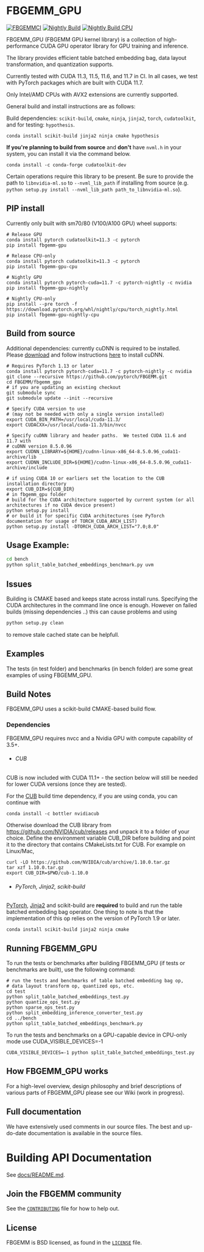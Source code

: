 # FBGEMM_GPU

[![FBGEMMCI](https://github.com/pytorch/FBGEMM/actions/workflows/fbgemmci.yml/badge.svg)](https://github.com/pytorch/FBGEMM/actions/workflows/fbgemmci.yml)
[![Nightly Build](https://github.com/pytorch/FBGEMM/actions/workflows/fbgemm_nightly_build.yml/badge.svg)](https://github.com/pytorch/FBGEMM/actions/workflows/fbgemm_nightly_build.yml)
[![Nightly Build CPU](https://github.com/pytorch/FBGEMM/actions/workflows/fbgemm_nightly_build_cpu.yml/badge.svg)](https://github.com/pytorch/FBGEMM/actions/workflows/fbgemm_nightly_build_cpu.yml)

FBGEMM_GPU (FBGEMM GPU kernel library) is a collection of
high-performance CUDA GPU operator library for GPU training and inference.

The library provides efficient table batched embedding bag,
data layout transformation, and quantization supports.

Currently tested with CUDA 11.3, 11.5, 11.6, and 11.7 in CI. In all cases, we test with PyTorch packages which are built with CUDA 11.7.

Only Intel/AMD CPUs with AVX2 extensions are currently supported.

General build and install instructions are as follows:

Build dependencies: `scikit-build`, `cmake`, `ninja`, `jinja2`, `torch`, `cudatoolkit`,
and for testing: `hypothesis`.

```
conda install scikit-build jinja2 ninja cmake hypothesis
```

**If you're planning to build from source** and **don't** have `nvml.h` in your system, you can install it via the command
below.
```
conda install -c conda-forge cudatoolkit-dev
```

Certain operations require this library to be present. Be sure to provide the path to `libnvidia-ml.so` to
`--nvml_lib_path` if installing from source (e.g. `python setup.py install --nvml_lib_path path_to_libnvidia-ml.so`).


## PIP install

Currently only built with sm70/80 (V100/A100 GPU) wheel supports:

```
# Release GPU
conda install pytorch cudatoolkit=11.3 -c pytorch
pip install fbgemm-gpu

# Release CPU-only
conda install pytorch cudatoolkit=11.3 -c pytorch
pip install fbgemm-gpu-cpu

# Nightly GPU
conda install pytorch pytorch-cuda=11.7 -c pytorch-nightly -c nvidia
pip install fbgemm-gpu-nightly

# Nightly CPU-only
pip install --pre torch -f https://download.pytorch.org/whl/nightly/cpu/torch_nightly.html
pip install fbgemm-gpu-nightly-cpu

```

## Build from source

Additional dependencies: currently cuDNN is required to be installed.
Please [download][4] and follow instructions [here][5] to install cuDNN.

```
# Requires PyTorch 1.13 or later
conda install pytorch pytorch-cuda=11.7 -c pytorch-nightly -c nvidia
git clone --recursive https://github.com/pytorch/FBGEMM.git
cd FBGEMM/fbgemm_gpu
# if you are updating an existing checkout
git submodule sync
git submodule update --init --recursive

# Specify CUDA version to use
# (may not be needed with only a single version installed)
export CUDA_BIN_PATH=/usr/local/cuda-11.3/
export CUDACXX=/usr/local/cuda-11.3/bin/nvcc

# Specify cuDNN library and header paths.  We tested CUDA 11.6 and 11.7 with
# cuDNN version 8.5.0.96
export CUDNN_LIBRARY=${HOME}/cudnn-linux-x86_64-8.5.0.96_cuda11-archive/lib
export CUDNN_INCLUDE_DIR=${HOME}/cudnn-linux-x86_64-8.5.0.96_cuda11-archive/include

# if using CUDA 10 or earliers set the location to the CUB installation directory
export CUB_DIR=${CUB_DIR}
# in fbgemm_gpu folder
# build for the CUDA architecture supported by current system (or all architectures if no CUDA device present)
python setup.py install
# or build it for specific CUDA architectures (see PyTorch documentation for usage of TORCH_CUDA_ARCH_LIST)
python setup.py install -DTORCH_CUDA_ARCH_LIST="7.0;8.0"
```


## Usage Example:
```bash
cd bench
python split_table_batched_embeddings_benchmark.py uvm
```

## Issues

Building is CMAKE based and keeps state across install runs.
Specifying the CUDA architectures in the command line once is enough.
However on failed builds (missing dependencies ..) this can cause problems
and using
```bash
python setup.py clean
```
to remove stale cached state can be helpfull.

## Examples

The tests (in test folder) and benchmarks (in bench folder) are some great
examples of using FBGEMM_GPU.

## Build Notes
FBGEMM_GPU uses a scikit-build CMAKE-based build flow.

### Dependencies
FBGEMM_GPU requires nvcc and a Nvidia GPU with
compute capability of 3.5+.

+ ###### CUB

CUB is now included with CUDA 11.1+ - the section below will still be needed for lower CUDA versions (once they are tested).

For the [CUB][1] build time dependency, if you are using conda, you can continue with
```
conda install -c bottler nvidiacub
```
Otherwise download the CUB library from https://github.com/NVIDIA/cub/releases and unpack it to a folder of your choice. Define the environment variable CUB_DIR before building and point it to the directory that contains CMakeLists.txt for CUB. For example on Linux/Mac,

```
curl -LO https://github.com/NVIDIA/cub/archive/1.10.0.tar.gz
tar xzf 1.10.0.tar.gz
export CUB_DIR=$PWD/cub-1.10.0
```

+ ###### PyTorch, Jinja2, scikit-build
[PyTorch][2], [Jinja2][3] and scikit-build are **required** to build and run the table
batched embedding bag operator. One thing to note is that the implementation
of this op relies on the version of PyTorch 1.9 or later.

```
conda install scikit-build jinja2 ninja cmake
```

## Running FBGEMM_GPU

To run the tests or benchmarks after building FBGEMM_GPU (if tests or benchmarks
are built), use the following command:
```
# run the tests and benchmarks of table batched embedding bag op,
# data layout transform op, quantized ops, etc.
cd test
python split_table_batched_embeddings_test.py
python quantize_ops_test.py
python sparse_ops_test.py
python split_embedding_inference_converter_test.py
cd ../bench
python split_table_batched_embeddings_benchmark.py
```

To run the tests and benchmarks on a GPU-capable device in CPU-only mode use CUDA_VISIBLE_DEVICES=-1
```
CUDA_VISIBLE_DEVICES=-1 python split_table_batched_embeddings_test.py
```

## How FBGEMM_GPU works
For a high-level overview, design philosophy and brief descriptions of various
parts of FBGEMM_GPU please see our Wiki (work in progress).

## Full documentation
We have extensively used comments in our source files. The best and up-do-date
documentation is available in the source files.

# Building API Documentation

See [docs/README.md](docs/README.md).

## Join the FBGEMM community
See the [`CONTRIBUTING`](../CONTRIBUTING.md) file for how to help out.

## License
FBGEMM is BSD licensed, as found in the [`LICENSE`](../LICENSE) file.

[0]:https://pytorch.org/tutorials/advanced/torch_script_custom_ops.html
[1]:https://github.com/NVIDIA/cub
[2]:https://github.com/pytorch/pytorch
[3]:https://jinja.palletsprojects.com/en/2.11.x/
[4]:https://docs.nvidia.com/deeplearning/cudnn/install-guide/index.html#download
[5]:https://docs.nvidia.com/deeplearning/cudnn/install-guide/index.html#installlinux-tar
